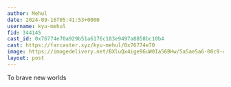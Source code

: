 ```yaml
---
author: Mehul
date: 2024-09-16T05:41:53+0000
username: kyu-mehul
fid: 344145
cast_id: 0x76774e70a929b51a6176c183e9497a8858bc10b4
cast: https://farcaster.xyz/kyu-mehul/0x76774e70
image: https://imagedelivery.net/BXluQx4ige9GuW0Ia56BHw/5a5ae5a6-00c9-4a28-5400-0a48fdc7c300/original
layout: post
---
```


To brave new worlds

<img src='https://imagedelivery.net/BXluQx4ige9GuW0Ia56BHw/5a5ae5a6-00c9-4a28-5400-0a48fdc7c300/original' alt='' referrerpolicy='no-referrer'/>
